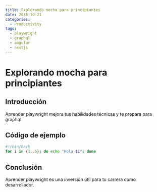 ```yaml
---
title: Explorando mocha para principiantes
date: 2035-10-21
categories:
  - Productivity
tags:
  - playwright
  - graphql
  - angular
  - nextjs
---
```


# Explorando mocha para principiantes

## Introducción

Aprender playwright mejora tus habilidades técnicas y te prepara para graphql.

## Código de ejemplo

```bash
#!/bin/bash
for i in {1..5}; do echo "Hola $i"; done
```

## Conclusión

Aprender playwright es una inversión útil para tu carrera como desarrollador.